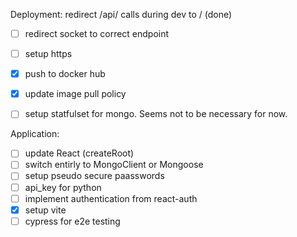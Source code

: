 Deployment:
   redirect /api/ calls during dev to / (done)
- [ ] redirect socket to correct endpoint
- [ ] setup https
- [x] push to docker hub
- [x] update image pull policy
- [ ] setup statfulset for mongo. Seems not to be necessary for now.


Application:
- [ ] update React (createRoot)
- [ ] switch entirly to MongoClient or Mongoose
- [ ] setup pseudo secure paasswords
- [ ] api_key for python
- [ ] implement authentication from react-auth
- [x] setup vite
- [ ] cypress for e2e testing
